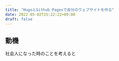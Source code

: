```yaml
---
title: "HugoとGithub Pagesで自分のウェブサイトを作る"
date: 2022-05-02T15:22:22+09:00
draft: false
---
```


## 動機

社会人になった時のことを考えると
